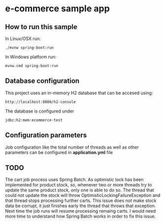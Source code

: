 # e-commerce sample app

## How to run this sample

In Linux/OSX run:
```
./mvnw spring-boot:run
```

In Windows platform run:
```
mvnw.cmd spring-boot:run
```

## Database configuration

This project uses an in-memory H2 database that can be accesed using:
```
http://localhost:8080/h2-console
```

The database is configured under
```
jdbc:h2:mem:ecommerce-test
```

## Configuration parameters

Job configuration like the total number of threads as well as other parameters can be configured in <b>application.yml</b> file 

## TODO

The cart job process uses Spring Batch. As optimistic lock has been implemented for product stock, so, whenever two or more threads try to update the same product stock, only one is able to do so. The thread that could not update the stock will throw OptimisticLockingFailureException and that thread stops processing further carts. This issue does not make stock data be corrupt, it just finishes early the thread that throws that exception. Next time the job runs will resume processing remaing carts. I would need more time to understand how Spring Batch works in order to fix this issue. 
